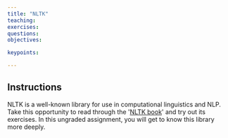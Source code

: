 ```yaml
---
title: "NLTK"
teaching: 
exercises:
questions:
objectives:

keypoints:

---
```


## Instructions

NLTK is a well-known library for use in computational linguistics and NLP. Take this opportunity to read through the '[NLTK book](https://www.nltk.org/book/)' and try out its exercises. In this ungraded assignment, you will get to know this library more deeply.

